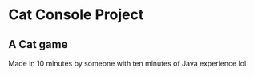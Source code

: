 # Cat Console Project
## A Cat game 
Made in 10 minutes by someone with ten minutes of Java experience
lol
